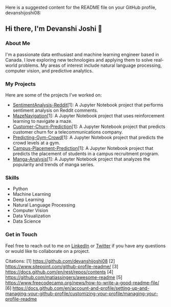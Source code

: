 Here is a suggested content for the README file on your GitHub profile, devanshijoshi08:

## Hi there, I'm Devanshi Joshi 👋

### About Me
I'm a passionate data enthusiast and machine learning engineer based in Canada. I love exploring new technologies and applying them to solve real-world problems. My areas of interest include natural language processing, computer vision, and predictive analytics.

### My Projects
Here are some of the projects I've worked on:

- [SentimentAnalysis-Reddit](https://github.com/devanshijoshi08/SentimentAnalysis-Reddit)[1]: A Jupyter Notebook project that performs sentiment analysis on Reddit comments.
- [MazeNavigation](https://github.com/devanshijoshi08/MazeNavigation)[1]: A Jupyter Notebook project that uses reinforcement learning to navigate a maze.
- [Customer-Churn-Prediction](https://github.com/devanshijoshi08/Customer-Churn-Prediction)[1]: A Jupyter Notebook project that predicts customer churn for a telecommunications company.
- [Predicting-Gym-Crowd](https://github.com/devanshijoshi08/Predicting-Gym-Crowd)[1]: A Jupyter Notebook project that predicts the crowd levels at a gym.
- [Campus-Placement-Prediction](https://github.com/devanshijoshi08/Campus-Placement-Prediction)[1]: A Jupyter Notebook project that predicts the placement of students in a campus recruitment program.
- [Manga-Analysis](https://github.com/devanshijoshi08/Manga-Analysis)[1]: A Jupyter Notebook project that analyzes the popularity and trends of manga series.

### Skills
- Python
- Machine Learning
- Deep Learning
- Natural Language Processing
- Computer Vision
- Data Visualization
- Data Science

### Get in Touch
Feel free to reach out to me on [LinkedIn](https://www.linkedin.com/in/devanshijoshi08/) or [Twitter](https://twitter.com/devanshijoshi08) if you have any questions or would like to collaborate on a project.

Citations:
[1] https://github.com/devanshijoshi08
[2] https://www.sitepoint.com/github-profile-readme/
[3] https://docs.github.com/en/rest/repos/contents
[4] https://github.com/matiassingers/awesome-readme
[5] https://www.freecodecamp.org/news/how-to-write-a-good-readme-file/
[6] https://docs.github.com/en/account-and-profile/setting-up-and-managing-your-github-profile/customizing-your-profile/managing-your-profile-readme

